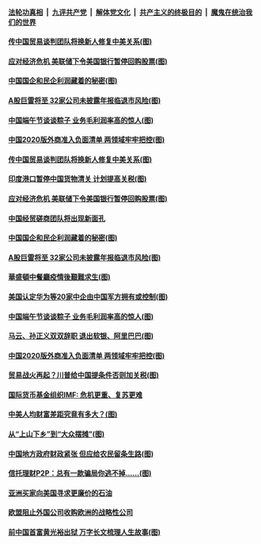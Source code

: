 

####  [法轮功真相](../../../../basic/blob/master/README.md?t=06262131) &nbsp;|&nbsp; [九评共产党](../../../../9ping.md/blob/master/README.md?t=06262131) &nbsp;|&nbsp; [解体党文化](../../../../jtdwh.md/blob/master/README.md?t=06262131)  &nbsp;|&nbsp; [共产主义的终极目的](../../../../gczydzjmd.md/blob/master/README.md?t=06262131) &nbsp;|&nbsp; [魔鬼在统治我们的世界](../../../../mgztzwmdsj.md/blob/master/README.md?t=06262131) 

#### [传中国贸易谈判团队将换新人修复中美关系(图)](../pages/p5/937793.md?t=06262131) 

#### [应对经济危机 美联储下令美国银行暂停回购股票(图)](../pages/p5/937760.md?t=06262131) 

#### [中国国企和民企利润藏着的秘密(图)](../pages/p5/937711.md?t=06262131) 

#### [A股巨雷将至 32家公司未披露年报临退市风险(图)](../pages/p5/937727.md?t=06262131) 

#### [中国端午节谈谈粽子 业务毛利润率高的惊人(图)](../pages/p5/937695.md?t=06262131) 

#### [中国2020版外商准入负面清单 两领域牢牢把控(图)](../pages/p5/937687.md?t=06262131) 

#### [传中国贸易谈判团队将换新人修复中美关系(图)](../pages/p5/937793.md?t=06262131) 

#### [印度港口暂停中国货物清关 计划提高关税(图)](../pages/p5/937779.md?t=06262131) 

#### [应对经济危机 美联储下令美国银行暂停回购股票(图)](../pages/p5/937760.md?t=06262131) 

#### [中国经贸磋商团队将出现新面孔](../pages/p5/937736.md?t=06262131) 

#### [中国国企和民企利润藏着的秘密(图)](../pages/p5/937711.md?t=06262131) 

#### [A股巨雷将至 32家公司未披露年报临退市风险(图)](../pages/p5/937727.md?t=06262131) 

#### [華盛頓中餐廳疫情後艱難求生(图)](../pages/p5/937726.md?t=06262131) 

#### [美国认定华为等20家中企由中国军方拥有或控制(图)](../pages/p5/937724.md?t=06262131) 

#### [中国端午节谈谈粽子 业务毛利润率高的惊人(图)](../pages/p5/937695.md?t=06262131) 

#### [马云、孙正义双双辞职 退出软银、阿里巴巴(图)](../pages/p5/937690.md?t=06262131) 

#### [中国2020版外商准入负面清单 两领域牢牢把控(图)](../pages/p5/937687.md?t=06262131) 

#### [贸易战火再起？川普给中国提条件否则加关税(图)](../pages/p5/937682.md?t=06262131) 

#### [国际货币基金组织IMF: 危机更重、复苏更难](../pages/p5/937676.md?t=06262131) 

#### [中美人均财富差距究竟有多大？(图)](../pages/p5/937633.md?t=06262131) 

#### [从“上山下乡”到“大众摆摊”(图)](../pages/p5/937620.md?t=06262131) 

#### [中国地方政府财政紧张 但应给农民留条生路(图)](../pages/p5/937593.md?t=06262131) 

#### [信托理财P2P：总有一款骗局你逃不掉……(图)](../pages/p5/937618.md?t=06262131) 

#### [亚洲买家向美国寻求更廉价的石油](../pages/p5/937608.md?t=06262131) 

#### [欧盟阻止外国公司收购欧洲的战略性公司](../pages/p5/937606.md?t=06262131) 

#### [前中国首富黄光裕出狱 万字长文梳理人生故事(图)](../pages/p5/937586.md?t=06262131) 

